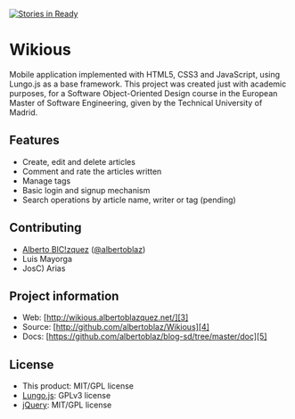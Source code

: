 [![Stories in Ready](https://badge.waffle.io/albertoblaz/Wikious.png?label=ready)](https://waffle.io/albertoblaz/Wikious)  
# Wikious

Mobile application implemented with HTML5, CSS3 and JavaScript, using Lungo.js as a base framework.
This project was created just with academic purposes, for a Software Object-Oriented Design course in the European Master of Software Engineering, given by the Technical University of Madrid.


## Features

* Create, edit and delete articles
* Comment and rate the articles written
* Manage tags
* Basic login and signup mechanism
* Search operations by article name, writer or tag (pending)


## Contributing

* [Alberto BlC!zquez][1] ([@albertoblaz][2])
* Luis Mayorga
* JosC) Arias


## Project information

* Web: [http://wikious.albertoblazquez.net/][3]
* Source: [http://github.com/albertoblaz/Wikious][4]
* Docs: [https://github.com/albertoblaz/blog-sd/tree/master/doc][5]


## License

* This product: MIT/GPL license
* [Lungo.js][6]: GPLv3 license
* [jQuery][7]: MIT/GPL license


[1]: http://albertoblazquez.net
[2]: https://twitter.com/albertoblaz
[3]: http://wikious.albertoblazquez.net/
[4]: http://github.com/albertoblaz/Wikious
[5]: https://github.com/albertoblaz/blog-sd/tree/master/doc
[6]: https://github.com/tapquo/lungo.js
[7]: https://github.com/jquery/jquery
